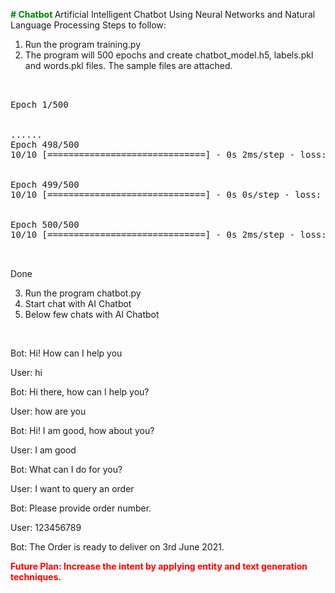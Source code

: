 <b style=" color: Green"> # Chatbot </b>
Artificial Intelligent Chatbot Using Neural Networks and Natural Language Processing
Steps to follow:

1. Run the program training.py
2. The program will 500 epochs and create chatbot_model.h5, labels.pkl and words.pkl files.  The sample files are attached.
<pre>
</br>
Epoch 1/500
</br>
......
Epoch 498/500
10/10 [==============================] - 0s 2ms/step - loss: 0.0372 - accuracy: 0.9722
</br>
Epoch 499/500
10/10 [==============================] - 0s 0s/step - loss: 0.0887 - accuracy: 0.9595
</br>
Epoch 500/500
10/10 [==============================] - 0s 2ms/step - loss: 0.0592 - accuracy: 0.9393
</br>
</pre>
Done

3. Run the program chatbot.py
4. Start chat with AI Chatbot
5. Below few chats with AI Chatbot
</br>
  
Bot: Hi! How can I help you

User: hi

Bot: Hi there, how can I help you?

User: how are you

Bot: Hi! I am good, how about you?

User: I am good

Bot: What can I do for you?

User: I want to query an order

Bot: Please provide order number.

User: 123456789

Bot: The Order is ready to deliver on 3rd June 2021.

<b style=" color: red "> Future Plan: Increase the intent by applying entity and text generation techniques.</b>
